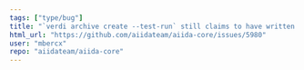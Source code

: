 ```yaml
---
tags: ["type/bug"]
title: "`verdi archive create --test-run` still claims to have written the archive"
html_url: "https://github.com/aiidateam/aiida-core/issues/5980"
user: "mbercx"
repo: "aiidateam/aiida-core"
---
```



